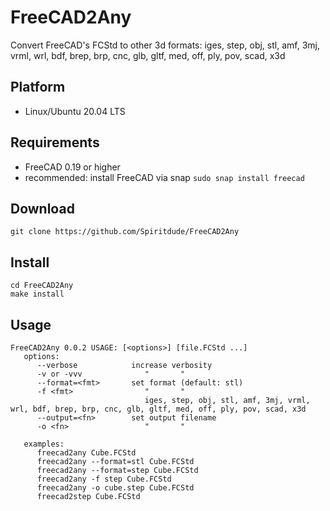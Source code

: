 # FreeCAD2Any 

Convert FreeCAD's FCStd to other 3d formats:
   iges, step, obj, stl, amf, 3mj, vrml, wrl, bdf, brep, brp, cnc, glb, gltf, med, off, ply, pov, scad, x3d

## Platform
- Linux/Ubuntu 20.04 LTS

## Requirements
- FreeCAD 0.19 or higher
- recommended: install FreeCAD via snap `sudo snap install freecad`
   
## Download
```
git clone https://github.com/Spiritdude/FreeCAD2Any
```

## Install
```
cd FreeCAD2Any   
make install
```

## Usage
```
FreeCAD2Any 0.0.2 USAGE: [<options>] [file.FCStd ...]
   options:
      --verbose            increase verbosity
      -v or -vvv              "       "
      --format=<fmt>       set format (default: stl)
      -f <fmt>                "       "
                              iges, step, obj, stl, amf, 3mj, vrml, wrl, bdf, brep, brp, cnc, glb, gltf, med, off, ply, pov, scad, x3d
      --output=<fn>        set output filename
      -o <fn>                 "       "

   examples:
      freecad2any Cube.FCStd
      freecad2any --format=stl Cube.FCStd
      freecad2any --format=step Cube.FCStd
      freecad2any -f step Cube.FCStd
      freecad2any -o cube.step Cube.FCStd
      freecad2step Cube.FCStd

```


